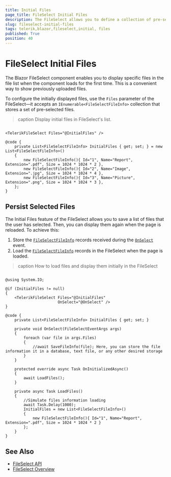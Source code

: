 ```yaml
---
title: Initial Files
page_title: FileSelect Initial Files
description: The FileSelect allows you to define a collection of pre-selected files, which will be initially shown in the selected file list.
slug: fileselect-initial-files
tags: telerik,blazor,fileselect,initial, files
published: True
position: 40
---
```


# FileSelect Initial Files

The Blazor FileSelect component enables you to display specific files in the file list when the component loads for the first time. This is a convenient way to show previously uploaded files.

To configure the initially displayed files, use the `Files` parameter of the FileSelect—it accepts an `IEnumerable<FileSelectFileInfo>` collection that stores a set of pre-selected files.

>caption Display initial files in FileSelect's list.

```CSHTML

<TelerikFileSelect Files="@InitialFiles" />

@code {
    private List<FileSelectFileInfo> InitialFiles { get; set; } = new List<FileSelectFileInfo>()
    {
        new FileSelectFileInfo(){ Id="1", Name="Report", Extension=".pdf", Size = 1024 * 1024 * 2 },
        new FileSelectFileInfo(){ Id="2", Name="Image", Extension=".jpg", Size = 1024 * 1024 * 4 },
        new FileSelectFileInfo(){ Id="3", Name="Picture", Extension=".png", Size = 1024 * 1024 * 3 },
    };
}

```

## Persist Selected Files

The Initial Files feature of the FileSelect allows you to save a list of files that the user has selected. Then, you can display them again when the page is reloaded. To achieve this:
1. Store the [`FileSelectFileInfo`](slug://fileselect-events#fileselectfileinfo) records received during the [`OnSelect`](slug://fileselect-events#onselect) event.
1. Load the [`FileSelectFileInfo`](slug://fileselect-events#fileselectfileinfo) records in the FileSelect when the page is loaded.

>caption How to load files and display them initially in the FileSelect

```CSHTML

@using System.IO;

@if (InitialFiles != null)
{
    <TelerikFileSelect Files="@InitialFiles"
                       OnSelect="@OnSelect" />
}

@code {
    private List<FileSelectFileInfo> InitialFiles { get; set; }

    private void OnSelect(FileSelectEventArgs args)
    {
        foreach (var file in args.Files)
        {
            //await SaveFileInfo(file); Here, you can store the file information it in a database, text file, or any other desired storage
        }
    }

    protected override async Task OnInitializedAsync()
    {
        await LoadFiles();
    }

    private async Task LoadFiles()
    {
        //Simulate files information loading
        await Task.Delay(1000);
        InitialFiles = new List<FileSelectFileInfo>()
        {
            new FileSelectFileInfo(){ Id="1", Name="Report", Extension=".pdf", Size = 1024 * 1024 * 2 }
        };
    }
}

```


## See Also

* [FileSelect API](/blazor-ui/api/Telerik.Blazor.Components.TelerikFileSelect)
* [FileSelect Overview](slug://fileselect-overview)